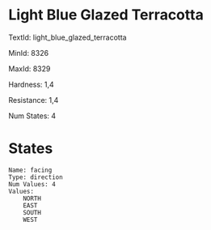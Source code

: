 # Light Blue Glazed Terracotta

TextId: light_blue_glazed_terracotta

MinId: 8326

MaxId: 8329

Hardness: 1,4

Resistance: 1,4


Num States: 4

# States
```
Name: facing
Type: direction
Num Values: 4
Values:
    NORTH
    EAST
    SOUTH
    WEST
```